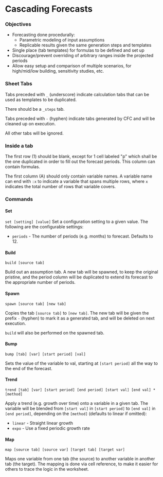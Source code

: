 # Cascading Forecasts

### Objectives

- Forecasting done procedurally:
    - Parametric modeling of input assumptions
    - Replicable results given the same generation steps and templates
- Single place (tab templates) for formulas to be defined and set up
- Discourage/prevent overriding of arbitrary ranges inside the projected periods
- Allow easy setup and comparison of multiple scenarios, for high/mid/low building, sensitivity studies, etc.

### Sheet Tabs

Tabs preceded with `_` (underscore) indicate calculation tabs that can be used as templates to be duplicated.

There should be a `_steps` tab.

Tabs preceded with `-` (hyphen) indicate tabs generated by CFC and will be cleaned up on execution.

All other tabs will be ignored.

### Inside a tab

The first row (1) should be blank, except for 1 cell labeled "p" which shall be the one duplicated in order to fill out the forecast periods. This column can contain formulas.

The first column (A) should only contain variable names. A variable name can end with `:x` to indicate a variable that spans multiple rows, where `x` indicates the total number of rows that variable covers.

### Commands

#### Set
`set [setting] [value]`
Set a configuration setting to a given value. The following are the configurable
 settings:

- `periods` - The number of periods (e.g. months) to forecast. Defaults to 12.

#### Build
`build [source tab]`

Build out an assumption tab. A new tab will be spawned, to keep the original pristine, and the period column will be duplicated to extend its forecast to the appropriate number of periods.

#### Spawn
`spawn [source tab] [new tab]`

Copies the tab `[source tab]` to `[new tab]`. The new tab will be given the prefix `-` (hyphen) to mark it as a generated tab, and will be deleted on next execution.

`build` will also be performed on the spawned tab.

#### Bump
`bump [tab] [var] [start period] [val]`

Sets the value of the variable to val, starting at `[start period]` all the way to the end of the forecast.

#### Trend
`trend [tab] [var] [start period] [end period] [start val] [end val] *[method]`

Apply a trend (e.g. growth over time) onto a variable in a given tab. The variable will be blended from `[start val]` in `[start period]` to `[end val]` in `[end period]`, depending on the `[method]` (defaults to linear if omitted):
- `linear` - Straight linear growth
- `expo` - Use a fixed periodic growth rate

#### Map
`map [source tab] [source var] [target tab] [target var]`

Maps one variable from one tab (the source) to another variable in another tab (the target). The mapping is done via cell reference, to make it easier for others to trace the logic in the worksheet.